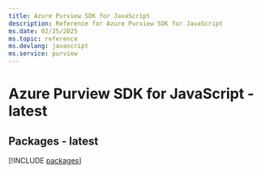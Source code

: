 ```yaml
---
title: Azure Purview SDK for JavaScript
description: Reference for Azure Purview SDK for JavaScript
ms.date: 02/25/2025
ms.topic: reference
ms.devlang: javascript
ms.service: purview
---
```

# Azure Purview SDK for JavaScript - latest
## Packages - latest
[!INCLUDE [packages](purview-index.md)]